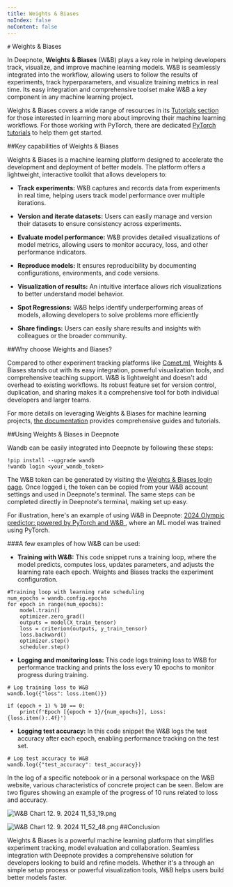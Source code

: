```yaml
---
title: Weights & Biases
noIndex: false
noContent: false
---
```


`#` Weights & Biases

In Deepnote, **Weights & Biases** (W&B) plays a key role in helping developers track, visualize, and improve machine learning models. W&B is seamlessly integrated into the workflow, allowing users to follow the results of experiments, track hyperparameters, and visualize training metrics in real time. Its easy integration and comprehensive toolset make W&B a key component in any machine learning project.

Weights & Biases covers a wide range of resources in its [Tutorials section](https://docs.wandb.ai/tutorials) for those interested in learning more about improving their machine learning workflows. For those working with PyTorch, there are dedicated [PyTorch tutorials](https://docs.wandb.ai/tutorials/pytorch) to help them get started.

##Key capabilities of Weights & Biases

Weights & Biases is a machine learning platform designed to accelerate the development and deployment of better models. The platform offers a lightweight, interactive toolkit that allows developers to:

- **Track experiments:** W&B captures and records data from experiments in real time, helping users track model performance over multiple iterations.

- **Version and iterate datasets:** Users can easily manage and version their datasets to ensure consistency across experiments.

- **Evaluate model performance:** W&B provides detailed visualizations of model metrics, allowing users to monitor accuracy, loss, and other performance indicators.

- **Reproduce models:** It ensures reproducibility by documenting configurations, environments, and code versions.

- **Visualization of results:** An intuitive interface allows rich visualizations to better understand model behavior.

- **Spot Regressions:** W&B helps identify underperforming areas of models, allowing developers to solve problems more efficiently

- **Share findings:** Users can easily share results and insights with colleagues or the broader community.

##Why choose Weights and Biases?

Compared to other experiment tracking platforms like [Comet.ml](https://deepnote.com/docs/cometml), Weights & Biases stands out with its easy integration, powerful visualization tools, and comprehensive teaching support. W&B is lightweight and doesn't add overhead to existing workflows. Its robust feature set for version control, duplication, and sharing makes it a comprehensive tool for both individual developers and larger teams.

For more details on leveraging Weights & Biases for machine learning projects, [the documentation](https://docs.wandb.ai/tutorials) provides comprehensive guides and tutorials.

##Using Weights & Biases in Deepnote

Wandb can be easily integrated into Deepnote by following these steps:

```
!pip install --upgrade wandb
!wandb login <your_wandb_token>
```

The W&B token can be generated by visiting the [Weights & Biases login page](https://wandb.ai/login). Once logged i, the token can be copied from your W&B account settings and used in Deepnote's terminal. The same steps can be completed directly in Deepnote's terminal, making set up easy.

For illustration, here's an example of using W&B in Deepnote: [2024 Olympic predictor: powered by PyTorch and W&B ](https://deepnote.com/app/deepnote/olympic-medal-predictions-50996ef9-840d-41df-9529-21024823f254?input_1=Azerbaijan&Team=Great+Britain), where an ML model was trained using PyTorch.

###A few examples of how W&B can be used:

- **Training with W&B:** This code snippet runs a training loop, where the model predicts, computes loss, updates parameters, and adjusts the learning rate each epoch. Weights and Biases tracks the experiment configuration.

```
#Training loop with learning rate scheduling
num_epochs = wandb.config.epochs
for epoch in range(num_epochs):
    model.train()
    optimizer.zero_grad()
    outputs = model(X_train_tensor)
    loss = criterion(outputs, y_train_tensor)
    loss.backward()
    optimizer.step()
    scheduler.step()
```

- **Logging and monitoring loss:** This code logs training loss to W&B for performance tracking and prints the loss every 10 epochs to monitor progress during training.

```
# Log training loss to W&B
wandb.log({"loss": loss.item()})

if (epoch + 1) % 10 == 0:
    print(f'Epoch [{epoch + 1}/{num_epochs}], Loss: {loss.item():.4f}')
```

- **Logging test accuracy:** In this code snippet the W&B logs the test accuracy after each epoch, enabling performance tracking on the test set.

```
# Log test accuracy to W&B
wandb.log({"test_accuracy": test_accuracy})
```

In the log of a specific notebook or in a personal workspace on the W&B website, various characteristics of concrete project can be seen. Below are two figures showing an example of the progress of 10 runs related to loss and accuracy.

![W&B Chart 12. 9. 2024 11_53_19.png](https://media.graphassets.com/eTSQgjnfSnGxFNq8hUgi)

![W&B Chart 12. 9. 2024 11_52_48.png](https://media.graphassets.com/kxCCl6nQYW7CuZ0jxVds)
##Conclusion

Weights & Biases is a powerful machine learning platform that simplifies experiment tracking, model evaluation and collaboration. Seamless integration with Deepnote provides a comprehensive solution for developers looking to build and refine models. Whether it's a through an simple setup process or powerful visualization tools, W&B helps users build better models faster.
